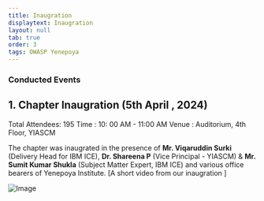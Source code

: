 ```yaml
---
title: Inaugration
displaytext: Inaugration
layout: null
tab: true
order: 3
tags: OWASP Yenepoya
---
```


### Conducted Events 

## 1. Chapter Inaugration (5th April , 2024) 

Total Attendees: 195
Time : 10: 00 AM - 11:00 AM
Venue : Auditorium, 4th Floor, YIASCM

The chapter was inaugrated in the presence of **Mr. Viqaruddin Surki** (Delivery Head for IBM ICE), **Dr. Shareena P** (Vice Principal - YIASCM) & **Mr. Sumit Kumar Shukla** (Subject Matter Expert, IBM ICE) and various office bearers of Yenepoya Institute. [A short video from our inaugration ] 

![Image](/www-chapter-yenepoya-institute/assets/images/poster.jpg)

